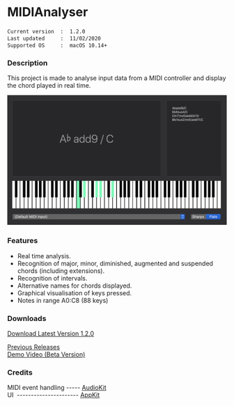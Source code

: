 # MIDIAnalyser
``` 
Current version  :  1.2.0
Last updated     :  11/02/2020
Supported OS     :  macOS 10.14+
```

### Description
This project is made to analyse input data from a MIDI controller and display the chord played in real time.

![](Archive/Demo/MIDIAnalyser%201.2.0.png)

### Features
* Real time analysis.
* Recognition of major, minor, diminished, augmented and suspended chords (including extensions).
* Recognition of intervals.
* Alternative names for chords displayed.
* Graphical visualisation of keys pressed.
* Notes in range A0:C8 (88 keys)

### Downloads

[Download Latest Version 1.2.0](https://github.com/t-bre/MIDIAnalyser/releases/download/1.2.0/MIDIAnalyser.app.zip)

[Previous Releases](https://github.com/t-bre/MIDIAnalyser/releases)  
[Demo Video (Beta Version)](https://github.com/t-bre/MIDIAnalyser/raw/master/Archive/Demo/ChordAnalyser_0_2.mov)

### Credits
MIDI event handling ----- [AudioKit](https://github.com/AudioKit/AudioKit)  
UI &nbsp;---------------------- [AppKit](https://developer.apple.com/documentation/appkit)
